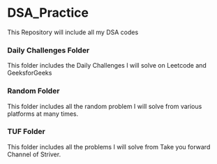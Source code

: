 # DSA_Practice

This Repository will include all my DSA codes

### Daily Challenges Folder

This folder includes the Daily Challenges I will solve on Leetcode and GeeksforGeeks

### Random Folder

This folder includes all the random problem I will solve from various platforms at many times.

### TUF Folder

This folder includes all the problems I will solve from Take you forward Channel of Striver.
